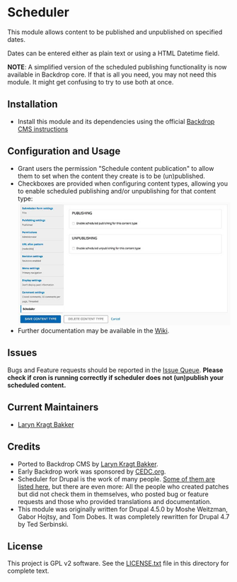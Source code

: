 # Scheduler

This module allows content to be published and unpublished on specified dates.

Dates can be entered either as plain text or using a HTML Datetime field.

**NOTE**: A simplified version of the scheduled publishing functionality is now
available in Backdrop core. If that is all you need, you may not need this
module. It might get confusing to try to use both at once.

## Installation

 - Install this module and its dependencies using the official
  [Backdrop CMS instructions](https://backdropcms.org/guide/modules)

## Configuration and Usage

 - Grant users the permission "Schedule content publication" to allow them to
   set when the content they create is to be (un)published.
 - Checkboxes are provided when configuring content types, allowing you to
 enable scheduled publishing and/or unpublishing for that content type:
 ![Scheduler Configuration](https://github.com/backdrop-contrib/scheduler/blob/1.x-1.x/images/scheduler-content-type-configuration.jpg "Scheduler Configuration")
 - Further documentation may be available in the
 [Wiki](https://github.com/backdrop-contrib/scheduler/wiki).

## Issues

Bugs and Feature requests should be reported in the
[Issue Queue](https://github.com/backdrop-contrib/scheduler/issues). **Please
check if cron is running correctly if scheduler does not (un)publish your
scheduled content.**

## Current Maintainers

 - [Laryn Kragt Bakker](https://github.com/laryn)

## Credits

 - Ported to Backdrop CMS by [Laryn Kragt Bakker](https://github.com/laryn).
 - Early Backdrop work was sponsored by [CEDC.org](https://cedc.org).
 - Scheduler for Drupal is the work of many people.
[Some of them are listed here](https://www.drupal.org/node/3292/committers),
but there are even more: All the people who created patches but did not check
them in themselves, who posted bug or feature requests and those who provided
translations and documentation.
 - This module was originally written for Drupal 4.5.0 by Moshe Weitzman, Gabor
Hojtsy, and Tom Dobes. It was completely rewritten for Drupal 4.7 by Ted Serbinski.

## License

This project is GPL v2 software. See the [LICENSE.txt](https://github.com/backdrop-contrib/scheduler/blob/1.x-1.x/LICENSE.txt)
file in this directory for complete text.
